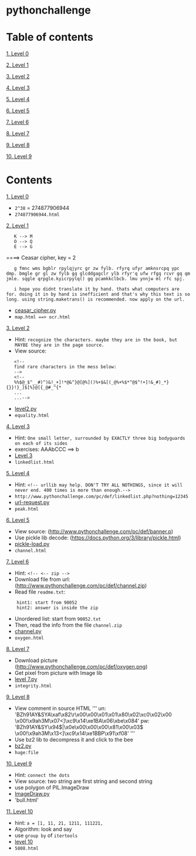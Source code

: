 # pythonchallenge

# Table of contents

[1. Level 0](#1)

[2. Level 1](#2)

[3. Level 2](#3)

[4. Level 3](#4)

[5. Level 4](#5)

[6. Level 5](#6)

[7. Level 6](#7)

[8. Level 7](#8)

[9. Level 8](#9)

[10. Level 9](#10)

# Contents

<a name="1"></a>
[1. Level 0](http://www.pythonchallenge.com/pc/def/0.html)

 - `2^38` = 274877906944
 - `274877906944.html`

<a name="2"></a>
[2. Level 1](http://www.pythonchallenge.com/pc/def/map.html)
 
 ```
 	K --> M
	O --> Q
 	E --> G
 ```
  ====> Ceasar cipher, key = 2
 ```
 	g fmnc wms bgblr rpylqjyrc gr zw fylb. rfyrq ufyr amknsrcpq ypc dmp. bmgle gr gl zw fylb gq glcddgagclr ylb rfyr'q ufw rfgq rcvr gq qm jmle. sqgle qrpgle.kyicrpylq() gq pcamkkclbcb. lmu ynnjw ml rfc spj.

  	i hope you didnt translate it by hand. thats what computers are for. doing it in by hand is inefficient and that's why this text is so long. using string.maketrans() is recommended. now apply on the url.
 ```
 - [ceasar_cipher.py](https://github.com/Kevin-KSIS/pythonchallenge/tree/master/Code/ceasar_cipher.py)
 - `map.html ==> ocr.html`

<a name="3"></a>
[3. Level 2](http://www.pythonchallenge.com/pc/def/ocr.html)

 - Hint: `recognize the characters. maybe they are in the book, but MAYBE they are in the page source.`
 - View source: 
 ```
 	<!--
	find rare characters in the mess below:
	-->
	<!--
	%%$@_$^__#)^)&!_+]!*@&^}@[@%]()%+$&[(_@%+%$*^@$^!+]!&_#)_*}{}}!}_]$[%}@[{_@#_^{*
	...
	...-->
 ```
 - [level2.py](https://github.com/Kevin-KSIS/pythonchallenge/tree/master/Code/level_2.py)
 - `equality.html`

<a name='4'></a>
[4. Level 3](http://www.pythonchallenge.com/pc/def/equality.html)

 - Hint: `One small letter, surrounded by EXACTLY three big bodyguards on each of its sides`
 - exercises: AAAbCCC ==> b
 - [Level 3](https://github.com/Kevin-KSIS/pythonchallenge/tree/master/Code/level_3.py)
 - `linkedlist.html`

<a name="5"></a>
[5. Level 4](http://www.pythonchallenge.com/pc/def/linkedlist.php)

 - Hint: `<!-- urllib may help. DON'T TRY ALL NOTHINGS, since it will never end. 400 times is more than enough.-->`
 - `http://www.pythonchallenge.com/pc/def/linkedlist.php?nothing=12345`
 - [url-request.py](https://github.com/Kevin-KSIS/pythonchallenge/tree/master/Code/url-request.py)
 - `peak.html`

<a name="6"></a>
[6. Level 5](http://www.pythonchallenge.com/pc/def/peak.html)

 - View source: (http://www.pythonchallenge.com/pc/def/banner.p)
 - Use pickle lib decode: (https://docs.python.org/3/library/pickle.html)
 - [pickle-load.py](https://github.com/Kevin-KSIS/pythonchallenge/tree/master/Code/pickle-load.py)
 - `channel.html`

<a name="7"></a>
[7. Level 6](http://www.pythonchallenge.com/pc/def/channel.html)

 - Hint: `<!-- <-- zip -->`
 - Download file from url: (http://www.pythonchallenge.com/pc/def/channel.zip)
 - Read file `readme.txt`: 
```	
	hint1: start from 90052
	hint2: answer is inside the zip
```
 - Unordered list: start from `90052.txt`
 - Then, read the info from the file `channel.zip`
 - [channel.py](https://github.com/Kevin-KSIS/pythonchallenge/tree/master/Code/channel.py)
 - `oxygen.html`

<a name="8"></a>
[8. Level 7](http://www.pythonchallenge.com/pc/def/oxygen.html)

 - Download picture (http://www.pythonchallenge.com/pc/def/oxygen.png)
 - Get pixel from picture with Image lib
 - [level 7.py](https://github.com/Kevin-KSIS/pythonchallenge/tree/master/Code/level_7)
 - `integrity.html`

<a name='9'></a>
[9. Level 8](http://www.pythonchallenge.com/pc/def/integrity.html)

 - View comment in source HTML
'''
	un: 'BZh91AY&SYA\xaf\x82\r\x00\x00\x01\x01\x80\x02\xc0\x02\x00 \x00!\x9ah3M\x07<]\xc9\x14\xe1BA\x06\xbe\x084'
	pw: 'BZh91AY&SY\x94$|\x0e\x00\x00\x00\x81\x00\x03$ \x00!\x9ah3M\x13<]\xc9\x14\xe1BBP\x91\xf08'
'''
 - Use bz2 lib to decompress it and click to the bee
 - [bz2.py](https://github.com/Kevin-KSIS/pythonchallenge/tree/master/Code/bz2.py)
 - `huge:file`

<a name='10'></a>
[10. Level 9](http://www.pythonchallenge.com/pc/return/good.html)

 - Hint: `connect the dots`
 - View source: two string are first string and second string
 - use polygon of PIL.ImageDraw
 - [ImageDraw.py](https://github.com/Kevin-KSIS/pythonchallenge/tree/master/Code/ImageDraw.py)
 - 'bull.html'

<a name='11'></a>
[11. Level 10](http://www.pythonchallenge.com/pc/return/bull.html)

 - hint: `a = [1, 11, 21, 1211, 111221, `
 - Algorithm: look and say
 - use `group by` of `itertools`
 - [level 10](https://github.com/Kevin-KSIS/pythonchallenge/tree/master/Code/level_10.py)
 - `5808.html`